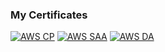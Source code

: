 ### My Certificates
[![AWS CP](https://images.credly.com/size/130x130/images/68468004-5a85-4f3b-bc58-590773979486/AWS-CloudPractitioner-2020.png)](https://www.credly.com/badges/81364f65-a068-45d2-951f-92b788c422ab/public_url)
[![AWS SAA](https://images.credly.com/size/130x130/images/4bc21d8b-4afe-4fbd-9a90-a9de8bf7b240/AWS-SolArchitect-Associate-2020.png)](https://www.credly.com/badges/aba40fa7-84bb-466c-add2-f92dce45cc1d/public_url)
[![AWS DA](https://images.credly.com/size/130x130/images/598f6ac6-2dbd-4394-8ae4-943b2f4c43ea/AWS-Developer-Associate-2020.png)](https://www.credly.com/badges/4668a038-bb9c-4dd6-abaa-70e1778c9093/public_url)